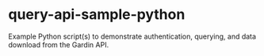 # query-api-sample-python
Example Python script(s) to demonstrate authentication, querying, and data download from the Gardin API.
